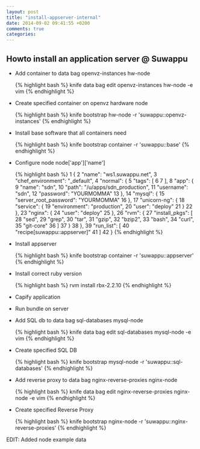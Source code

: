 ```yaml
---
layout: post
title: "install-appserver-internal"
date: 2014-09-02 09:41:55 +0200
comments: true
categories: 
---
```


Howto install an application server @ Suwappu
---------------------------------------------

  * Add container to data bag openvz-instances hw-node

    {% highlight bash %}
    knife data bag edit openvz-instances hw-node -e vim
    {% endhighlight %}

  * Create specified container on openvz hardware node

    {% highlight bash %}
    knife bootstrap hw-node -r 'suwappu::openvz-instances'
    {% endhighlight %}

  * Install base software that all containers need

    {% highlight bash %}
    knife bootstrap container -r 'suwappu::base'
    {% endhighlight %}

  * Configure node
    node['app']['name']

    {% highlight bash %}
    1 {
    2   "name": "ws1.suwappu.net",
    3   "chef_environment": "_default",
    4   "normal": {
    5     "tags": [
    6 
    7     ],
    8     "app": {
    9       "name": "sdn",
   10       "path": "/u/apps/sdn_production",
   11       "username": "sdn",
   12       "password": "YOURMOMMA"
   13     },
   14     "mysql": {
   15       "server_root_password": "YOURMOMMA"
   16     },
   17     "unicorn-ng": {
   18       "service": {
   19         "environment": "production",
   20         "user": "deploy"
   21       }
   22     },
   23     "nginx": {
   24       "user": "deploy"
   25     },
   26     "rvm": {
   27       "install_pkgs": [
   28         "sed",
   29         "grep",
   30         "tar",
   31         "gzip",
   32         "bzip2",
   33         "bash",
   34         "curl",
   35         "git-core"
   36       ]
   37     }
   38   },
   39   "run_list": [
   40     "recipe[suwappu::appserver]"
   41   ]
   42 }
    {% endhighlight %}

  * Install appserver

    {% highlight bash %}
    knife bootstrap container -r 'suwappu::appserver'
    {% endhighlight %}

  * Install correct ruby version

    {% highlight bash %}
    rvm install rbx-2.2.10
    {% endhighlight %}

  * Capify application
  * Run bundle on server
  * Add SQL db to data bag sql-databases mysql-node

    {% highlight bash %}
    knife data bag edit sql-databases mysql-node -e vim
    {% endhighlight %}

  * Create specified SQL DB

    {% highlight bash %}
    knife bootstrap mysql-node -r 'suwappu::sql-databases'
    {% endhighlight %}

  * Add reverse proxy to data bag nginx-reverse-proxies nginx-node

    {% highlight bash %}
    knife data bag edit nginx-reverse-proxies nginx-node -e vim
    {% endhighlight %}

  * Create specified Reverse Proxy

    {% highlight bash %}
    knife bootstrap nginx-node -r 'suwappu::nginx-reverse-proxies'
    {% endhighlight %}


EDIT: Added node example data
